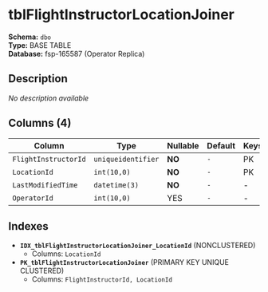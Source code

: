 # tblFlightInstructorLocationJoiner

**Schema:** `dbo`  
**Type:** BASE TABLE  
**Database:** fsp-165587 (Operator Replica)

## Description

*No description available*

## Columns (4)

| Column | Type | Nullable | Default | Keys | Description |
|--------|------|----------|---------|------|-------------|
| `FlightInstructorId` | `uniqueidentifier` | **NO** | `-` | PK | - |
| `LocationId` | `int(10,0)` | **NO** | `-` | PK | - |
| `LastModifiedTime` | `datetime(3)` | **NO** | `-` | - | - |
| `OperatorId` | `int(10,0)` | YES | `-` | - | - |

## Indexes

- **`IDX_tblFlightInstructorLocationJoiner_LocationId`** (NONCLUSTERED)
  - Columns: `LocationId`
- **`PK_tblFlightInstructorLocationJoiner`** (PRIMARY KEY UNIQUE CLUSTERED)
  - Columns: `FlightInstructorId, LocationId`
